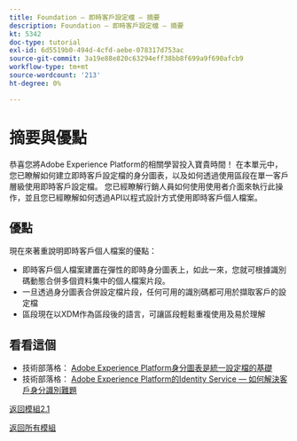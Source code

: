 ```yaml
---
title: Foundation — 即時客戶設定檔 — 摘要
description: Foundation — 即時客戶設定檔 — 摘要
kt: 5342
doc-type: tutorial
exl-id: 6d5519b0-494d-4cfd-aebe-078317d753ac
source-git-commit: 3a19e88e820c63294eff38bb8f699a9f690afcb9
workflow-type: tm+mt
source-wordcount: '213'
ht-degree: 0%

---
```


# 摘要與優點

恭喜您將Adobe Experience Platform的相關學習投入寶貴時間！
在本單元中，您已瞭解如何建立即時客戶設定檔的身分圖表，以及如何透過使用區段在單一客戶層級使用即時客戶設定檔。 您已經瞭解行銷人員如何使用使用者介面來執行此操作，並且您已經瞭解如何透過API以程式設計方式使用即時客戶個人檔案。

## 優點

現在來著重說明即時客戶個人檔案的優點：

- 即時客戶個人檔案建置在彈性的即時身分圖表上，如此一來，您就可根據識別碼動態合併多個資料集中的個人檔案片段。
- 一旦透過身分圖表合併設定檔片段，任何可用的識別碼都可用於擷取客戶的設定檔
- 區段現在以XDM作為區段後的語言，可讓區段輕鬆重複使用及易於理解

## 看看這個

- 技術部落格： [Adobe Experience Platform身分圖表是統一設定檔的基礎](https://medium.com/adobetech/adobe-experience-platform-identity-graph-is-the-foundation-for-the-unified-profile-e8435d26dce7)
- 技術部落格： [Adobe Experience Platform的Identity Service — 如何解決客戶身分識別難題](https://medium.com/adobetech/adobe-experience-platforms-identity-service-how-to-solve-the-customer-identity-conundrum-f95e22d16ea9)

[返回模組2.1](./real-time-customer-profile.md)

[返回所有模組](../../../overview.md)

